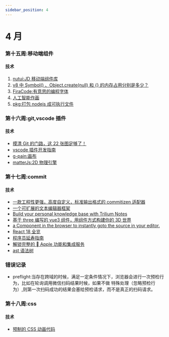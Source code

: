 ```yaml
---
sidebar_position: 4
---
```


# 4 月

### 第十五周:移动端组件

#### 技术

1. [nutui:JD 移动端组件库](https://nutui.jd.com/#/)
2. [v8 中 Symbol() 、Object.create(null) 和 {} 的内存占用分别是多少？](https://www.zhihu.com/question/425300093/answer/1523228095)
3. [FiraCode:有意思的编程字体](https://github.com/tonsky/FiraCode)
4. [人工智能作画](https://openai.com/dall-e-2/)
5. [pkg:打包 nodejs 成可执行文件](https://github.com/vercel/pkg)

### 第十六周:git,vscode 插件

#### 技术

- [摸清 Git 的门路，这 22 张图足够了！](https://mp.weixin.qq.com/s?__biz=MzUyMzM2ODUwMA==&mid=2247493724&idx=1&sn=928c38cdf03d711eaded4b5298346bdc&chksm=fa3f0907cd488011853f7bb16826a86e24c1bb4ad616e27fc535f3bb5fbe8709949518e2947c&scene=27)
- [vscode 插件开发指南](https://liiked.github.io/VS-Code-Extension-Doc-ZH/#/)
- [g-pain:画布](https://dicegraph.github.io/g-paint/)
- [matterJs:2D 物理引擎](https://github.com/liabru/matter-js#demos)

### 第十七周:commit

#### 技术

- [一款工程性更强，高度自定义，标准输出格式的 commitizen 适配器](https://cz-git.qbenben.com/zh/guide/)
- [一个可扩展的文本编辑器框架](https://lexical.dev/)
- [Build your personal knowledge base with Trilium Notes](https://github.com/zadam/trilium)
- [基于 three 编写的 vue3 组件，用组件方式构建你的 3D 世界](https://github.com/MILIFIRE/sandi-ui)
- [a Component in the browser to instantly goto the source in your editor.](https://github.com/ericclemmons/click-to-component)
- [React 18 全览](https://mp.weixin.qq.com/s/N6MBhe4fkHO49ZqVNBPflQ)
- [程序员延寿指南](https://github.com/geekan/HowToLiveLonger)
- [解锁完整的  Apple 功能和集成服务](https://github.com/VirgilClyne/iRingo)
- [ast 语法树](https://astexplorer.net/)

### 错误记录

- preflight:当存在跨域的时候，满足一定条件情况下，浏览器会进行一次预检行为，比如在轮询调用微信扫码结果时候，如果不做
  特殊处理（忽略预检行为）,则第一次扫码成功的结果会塞给预检请求，而不是真正的扫码请求。

### 第十八周:css

#### 技术

- [预制的 CSS 动画代码](https://animista.net/)
